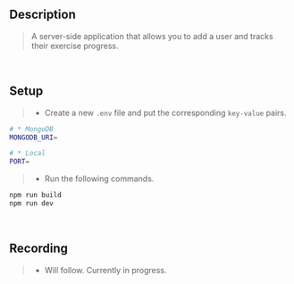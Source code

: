 ## Description

> A server-side application that allows you to add a user and tracks their exercise progress.

<br />

## Setup

> - Create a new `.env` file and put the corresponding `key-value` pairs.

```bash
# * MongoDB
MONGODB_URI=

# * Local
PORT=
```

> - Run the following commands.

```bash
npm run build
npm run dev
```

<br />

## Recording

> - Will follow. Currently in progress.
